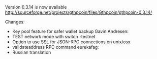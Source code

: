 Version 0.3.14 is now available
http://sourceforge.net/projects/gthpcoin/files/Gthpcoin/gthpcoin-0.3.14/

Changes:
* Key pool feature for safer wallet backup
Gavin Andresen:
* TEST network mode with switch -testnet
* Option to use SSL for JSON-RPC connections on unix/osx
* validateaddress RPC command
eurekafag:
* Russian translation

